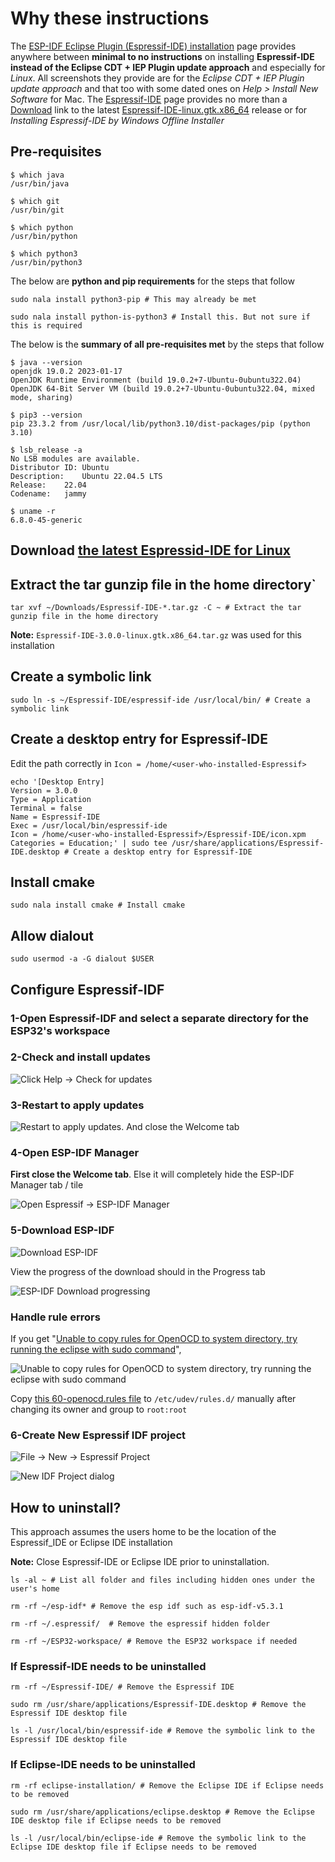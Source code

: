 # Why these instructions

The [ESP-IDF Eclipse Plugin (Espressif-IDE) installation](https://github.com/espressif/idf-eclipse-plugin/blob/master/README.md#Installation) page provides anywhere between **minimal to no instructions** on installing **Espressif-IDE instead of the Eclipse CDT + IEP Plugin update approach** and especially for *Linux*. All screenshots they provide are for the *Eclipse CDT + IEP Plugin update approach* and that too with some dated ones on *Help > Install New Software* for Mac. The [Espressif-IDE](https://github.com/espressif/idf-eclipse-plugin/blob/master/docs_readme/Espressif-IDE.md) page provides no more than a [Download](https://github.com/espressif/idf-eclipse-plugin/blob/master/docs_readme/Espressif-IDE.md#downloads) link to the latest [Espressif-IDE-linux.gtk.x86_64](https://dl.espressif.com/dl/idf-eclipse-plugin/ide/Espressif-IDE-linux.gtk.x86_64/latest) release or for *Installing Espressif-IDE by Windows Offline Installer*


## Pre-requisites


```
$ which java
/usr/bin/java

$ which git
/usr/bin/git

$ which python
/usr/bin/python

$ which python3
/usr/bin/python3
```

The below are **python and pip requirements** for the steps that follow

`sudo nala install python3-pip # This may already be met`

`sudo nala install python-is-python3 # Install this. But not sure if this is required`


The below is the **summary of all pre-requisites met** by the steps that follow

```
$ java --version
openjdk 19.0.2 2023-01-17
OpenJDK Runtime Environment (build 19.0.2+7-Ubuntu-0ubuntu322.04)
OpenJDK 64-Bit Server VM (build 19.0.2+7-Ubuntu-0ubuntu322.04, mixed mode, sharing)

$ pip3 --version
pip 23.3.2 from /usr/local/lib/python3.10/dist-packages/pip (python 3.10)

$ lsb_release -a
No LSB modules are available.
Distributor ID:	Ubuntu
Description:	Ubuntu 22.04.5 LTS
Release:	22.04
Codename:	jammy

$ uname -r
6.8.0-45-generic
```




## Download [the latest Espressid-IDE for Linux](https://dl.espressif.com/dl/idf-eclipse-plugin/ide/Espressif-IDE-linux.gtk.x86_64/latest)

## Extract the tar gunzip file in the home directory`
`tar xvf ~/Downloads/Espressif-IDE-*.tar.gz -C ~ # Extract the tar gunzip file in the home directory`

**Note:** `Espressif-IDE-3.0.0-linux.gtk.x86_64.tar.gz` was used for this installation

## Create a symbolic link
`sudo ln -s ~/Espressif-IDE/espressif-ide /usr/local/bin/ # Create a symbolic link`

## Create a desktop entry for Espressif-IDE

Edit the path correctly in `Icon = /home/<user-who-installed-Espressif>`

```
echo '[Desktop Entry]
Version = 3.0.0
Type = Application
Terminal = false
Name = Espressif-IDE
Exec = /usr/local/bin/espressif-ide 
Icon = /home/<user-who-installed-Espressif>/Espressif-IDE/icon.xpm
Categories = Education;' | sudo tee /usr/share/applications/Espressif-IDE.desktop # Create a desktop entry for Espressif-IDE
```

## Install cmake
`sudo nala install cmake # Install cmake`

## Allow dialout

`sudo usermod -a -G dialout $USER`

## Configure Espressif-IDF

### 1-Open Espressif-IDF and select a separate directory for the ESP32's workspace

### 2-Check and install updates

![Click Help -> Check for updates](1-Check%20for%20updates.png "Click Help -> Check for updates")

### 3-Restart to apply updates

![Restart to apply updates. And close the Welcome tab](2-Restart%20to%20apply%20updates.png "Restart to apply updates. And close the Welcome tab")

### 4-Open ESP-IDF Manager

**First close the Welcome tab**. Else it will completely hide the ESP-IDF Manager tab / tile

![Open Espressif -> ESP-IDF Manager](3-Open%20ESP-IDF%20Manager.png "Open Espressif -> ESP-IDF Manager")

### 5-Download ESP-IDF
![Download ESP-IDF](4-Download%20ESP-IDF.png "Click Add ESP-IDF, Select Version and Directory to download")

View the progress of the download should in the Progress tab

![ESP-IDF Download progressing](4a-Downloading.png "ESP-IDF Download progressing")


### Handle rule errors

If you get "[Unable to copy rules for OpenOCD to system directory, try running the eclipse with sudo command](https://github.com/espressif/idf-eclipse-plugin/issues/777#issuecomment-1574885512)", 

![Unable to copy rules for OpenOCD to system directory, try running the eclipse with sudo command](4b-OpenOCD%20error.png "Unable to copy rules for OpenOCD to system directory, try running the eclipse with sudo command")

Copy [this 60-openocd.rules file](https://github.com/espressif/openocd-esp32/blob/master/contrib/60-openocd.rules) to `/etc/udev/rules.d/` manually after changing its owner and group to `root:root`

### 6-Create New Espressif IDF project

![File -> New -> Espressif Project](5-New%20Espressif%20IDF-Project.png "File -> New -> Espressif Project")


![New IDF Project dialog](5a-New%20IDF%20Project%20dialog.png "New IDF Project dialog")


## How to uninstall?

This approach assumes the users home to be the location of the Espressif_IDE or Eclipse IDE installation

**Note:** Close Espressif-IDE or Eclipse IDE prior to uninstallation. 

`ls -al ~ # List all folder and files including hidden ones under the user's home`

`rm -rf ~/esp-idf* # Remove the esp idf such as esp-idf-v5.3.1`

`rm -rf ~/.espressif/  # Remove the espressif hidden folder`

`rm -rf ~/ESP32-workspace/ # Remove the ESP32 workspace if needed`

### If Espressif-IDE needs to be uninstalled
`rm -rf ~/Espressif-IDE/ # Remove the Espressif IDE`

`sudo rm /usr/share/applications/Espressif-IDE.desktop # Remove the Espressif IDE desktop file`

`ls -l /usr/local/bin/espressif-ide # Remove the symbolic link to the Espressif IDE desktop file`

### If Eclipse-IDE needs to be uninstalled
`rm -rf eclipse-installation/ # Remove the Eclipse IDE if Eclipse needs to be removed`

`sudo rm /usr/share/applications/eclipse.desktop # Remove the Eclipse IDE desktop file if Eclipse needs to be removed`

`ls -l /usr/local/bin/eclipse-ide # Remove the symbolic link to the Eclipse IDE desktop file if Eclipse needs to be removed`




